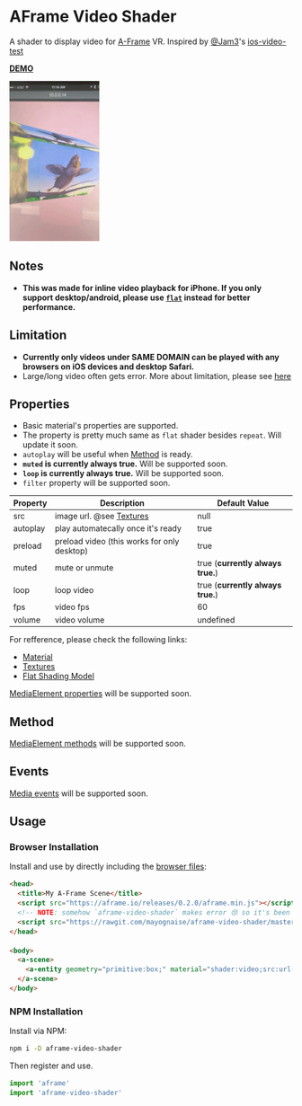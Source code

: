 # AFrame Video Shader

A shader to display video for [A-Frame](https://aframe.io) VR. Inspired by [@Jam3](https://github.com/Jam3)'s [ios-video-test](https://github.com/Jam3/ios-video-test)


**[DEMO](https://mayognaise.github.io/aframe-video-shader/basic/index.html)**

![example](example.gif)

## Notes

- **This was made for inline video playback for iPhone. If you only support desktop/android, please use [`flat`](https://aframe.io/docs/core/shaders.html#Flat-Shading-Model) instead for better performance.**
 

## Limitation

- **Currently only videos under SAME DOMAIN can be played with any browsers on iOS devices and desktop Safari.**
- Large/long video often gets error. More about limitation, please see [here](https://github.com/Jam3/ios-video-test#limitations)




## Properties

- Basic material's properties are supported.
- The property is pretty much same as `flat` shader besides `repeat`. Will update it soon.
- `autoplay` will be useful when [Method](#method) is ready.
- **`muted` is currently always true.** Will be supported soon.
- **`loop` is currently always true.** Will be supported soon.
- `filter` property will be supported soon.

| Property | Description | Default Value |
| -------- | ----------- | ------------- |
| src | image url. @see [Textures](https://aframe.io/docs/components/material.html#Textures)| null |
| autoplay | play automatecally once it's ready| true |
| preload | preload video (this works for only desktop)| true |
| muted | mute or unmute| true (**currently always true.**) |
| loop | loop video| true (**currently always true.**) |
| fps | video fps| 60 |
| volume | video volume | undefined |

For refference, please check the following links:
- [Material](https://aframe.io/docs/components/material.html)
- [Textures](https://aframe.io/docs/components/material.html#Textures)
- [Flat Shading Model](https://aframe.io/docs/core/shaders.html#Flat-Shading-Model)


[MediaElement properties](https://developer.mozilla.org/en-US/docs/Web/API/HTMLMediaElement#Properties) will be supported soon.


## Method

[MediaElement methods](https://developer.mozilla.org/en-US/docs/Web/API/HTMLMediaElement#Methods) will be supported soon.


## Events


[Media events](https://developer.mozilla.org/en-US/docs/Web/Guide/Events/Media_events) will be supported soon.


## Usage

### Browser Installation

Install and use by directly including the [browser files](dist):

```html
<head>
  <title>My A-Frame Scene</title>
  <script src="https://aframe.io/releases/0.2.0/aframe.min.js"></script>
  <!-- NOTE: somehow `aframe-video-shader` makes error 😢 so it's been `aframe-vid-shader.min.js` for now -->
  <script src="https://rawgit.com/mayognaise/aframe-video-shader/master/dist/aframe-vid-shader.min.js"></script>
</head>

<body>
  <a-scene>
    <a-entity geometry="primitive:box;" material="shader:video;src:url(bbb.mp4);"></a-entity>
  </a-scene>
</body>
```

### NPM Installation

Install via NPM:

```bash
npm i -D aframe-video-shader
```

Then register and use.

```js
import 'aframe'
import 'aframe-video-shader'
```



